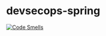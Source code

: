 # devsecops-spring

[![Code Smells](https://sonarcloud.io/api/project_badges/measure?project=vitor-fagundes_devsecops-spring&metric=code_smells)](https://sonarcloud.io/summary/new_code?id=vitor-fagundes_devsecops-spring)
